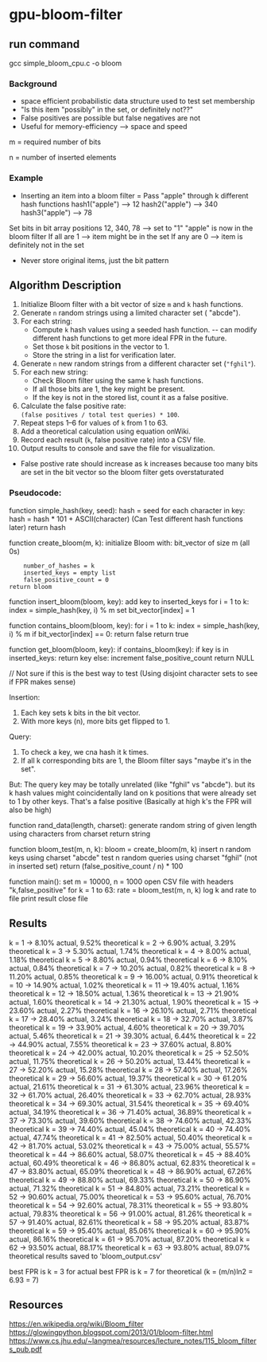 # gpu-bloom-filter

## run command
gcc simple_bloom_cpu.c -o bloom


### Background

- space efficient probabilistic data structure used to test set membership
- "Is this item "possibly" in the set, or definitely not??"
- False positives are possible but false negatives are not
- Useful for memory-efficiency --> space and speed 

m = required number of bits

n = number of inserted elements


### Example 

- Inserting an item into a bloom filter = Pass "apple" through k different hash functions
hash1("apple") --> 12
hash2("apple") --> 340
hash3("apple") --> 78

Set bits in bit array 
positions 12, 340, 78 --> set to "1"
"apple" is now in the bloom filter 
If all are 1 --> item might be in the set 
If any are 0 --> item is definitely not in the set 

* Never store original items, just the bit pattern 


## Algorithm Description

1. Initialize  Bloom filter with a bit vector of size `m` and `k` hash functions.  
2. Generate `n` random strings using a limited character set ( "abcde").  
3. For each string:
   - Compute `k` hash values using a seeded hash function. -- can modify different hash functions to get more ideal FPR in the future.
   - Set those `k` bit positions in the vector to 1.
   - Store the string in a list for verification later.  
4. Generate `n` new random strings from a different character set (`"fghil"`).  
5. For each new string:
   - Check Bloom filter using the same k hash functions.
   - If all those bits are 1,  the key might be present.
   - If the key is not in the stored list, count it as a false positive.  
6. Calculate the false positive rate:  
   `(false positives / total test queries) * 100`.  
7. Repeat steps 1–6 for values of `k`  from 1 to 63. 
8. Add a theoretical calculation using equation onWiki.  
8. Record each result (`k`, false positive rate) into a CSV file.  
9. Output results to console and save the file for visualization.  

* False postive rate should increase as k increases because too many bits are set in the bit vector so the bloom filter gets overstaturated 

### Pseudocode:


function simple_hash(key, seed):
    hash = seed
    for each character in key:
        hash = hash * 101 + ASCII(character) (Can Test different hash functions later)
    return hash

function create_bloom(m, k):
    initialize Bloom with:
        bit_vector of size m (all 0s)

        number_of_hashes = k
        inserted_keys = empty list
        false_positive_count = 0
    return bloom

function insert_bloom(bloom, key):
    add key to inserted_keys
    for i = 1 to k:
        index = simple_hash(key, i) % m
        set bit_vector[index] = 1

function contains_bloom(bloom, key):
    for i = 1 to k:
        index = simple_hash(key, i) % m
        if bit_vector[index] == 0:
            return false
    return true

function get_bloom(bloom, key):
    if contains_bloom(key):
        if key is in inserted_keys:
            return key
        else:
            increment false_positive_count
    return NULL


// Not sure if this is the best way to test (Using disjoint character sets to see if FPR makes sense)

Insertion:
1. Each key sets k bits in the bit vector.
2. With more keys (n), more bits get flipped to 1.

Query:
1. To check a key, we cna hash it k times.
2. If all k corresponding bits are 1, the Bloom filter says "maybe it's in the set".

But:
The query key may be totally unrelated (like "fghil" vs "abcde").
but its k hash values might coincidentally land on k positions that were already set to 1 by other keys.
That's a false positive (Basically at high k's the FPR will also be high)


function rand_data(length, charset):
    generate random string of given length using characters from charset
    return string

function bloom_test(m, n, k):
    bloom = create_bloom(m, k)
    insert n random keys using charset "abcde"
    test n random queries using charset "fghil" (not in inserted set)
    return (false_positive_count / n) * 100



function main():
    set m = 10000, n = 1000
    open CSV file with headers "k,false_positive"
    for k = 1 to 63:
        rate = bloom_test(m, n, k)
        log k and rate to file
        print result
    close file

## Results

k =  1 → 8.10% actual, 9.52% theoretical
k =  2 → 6.90% actual, 3.29% theoretical
k =  3 → 5.30% actual, 1.74% theoretical
k =  4 → 8.00% actual, 1.18% theoretical
k =  5 → 8.80% actual, 0.94% theoretical
k =  6 → 8.10% actual, 0.84% theoretical
k =  7 → 10.20% actual, 0.82% theoretical
k =  8 → 11.20% actual, 0.85% theoretical
k =  9 → 16.00% actual, 0.91% theoretical
k = 10 → 14.90% actual, 1.02% theoretical
k = 11 → 19.40% actual, 1.16% theoretical
k = 12 → 18.50% actual, 1.36% theoretical
k = 13 → 21.90% actual, 1.60% theoretical
k = 14 → 21.30% actual, 1.90% theoretical
k = 15 → 23.60% actual, 2.27% theoretical
k = 16 → 26.10% actual, 2.71% theoretical
k = 17 → 28.40% actual, 3.24% theoretical
k = 18 → 32.70% actual, 3.87% theoretical
k = 19 → 33.90% actual, 4.60% theoretical
k = 20 → 39.70% actual, 5.46% theoretical
k = 21 → 39.30% actual, 6.44% theoretical
k = 22 → 44.90% actual, 7.55% theoretical
k = 23 → 37.60% actual, 8.80% theoretical
k = 24 → 42.00% actual, 10.20% theoretical
k = 25 → 52.50% actual, 11.75% theoretical
k = 26 → 50.20% actual, 13.44% theoretical
k = 27 → 52.20% actual, 15.28% theoretical
k = 28 → 57.40% actual, 17.26% theoretical
k = 29 → 56.60% actual, 19.37% theoretical
k = 30 → 61.20% actual, 21.61% theoretical
k = 31 → 61.30% actual, 23.96% theoretical
k = 32 → 61.70% actual, 26.40% theoretical
k = 33 → 62.70% actual, 28.93% theoretical
k = 34 → 69.30% actual, 31.54% theoretical
k = 35 → 69.40% actual, 34.19% theoretical
k = 36 → 71.40% actual, 36.89% theoretical
k = 37 → 73.30% actual, 39.60% theoretical
k = 38 → 74.60% actual, 42.33% theoretical
k = 39 → 74.40% actual, 45.04% theoretical
k = 40 → 74.40% actual, 47.74% theoretical
k = 41 → 82.50% actual, 50.40% theoretical
k = 42 → 81.70% actual, 53.02% theoretical
k = 43 → 75.00% actual, 55.57% theoretical
k = 44 → 86.60% actual, 58.07% theoretical
k = 45 → 88.40% actual, 60.49% theoretical
k = 46 → 86.80% actual, 62.83% theoretical
k = 47 → 83.80% actual, 65.09% theoretical
k = 48 → 86.90% actual, 67.26% theoretical
k = 49 → 88.80% actual, 69.33% theoretical
k = 50 → 86.90% actual, 71.32% theoretical
k = 51 → 84.80% actual, 73.21% theoretical
k = 52 → 90.60% actual, 75.00% theoretical
k = 53 → 95.60% actual, 76.70% theoretical
k = 54 → 92.60% actual, 78.31% theoretical
k = 55 → 93.80% actual, 79.83% theoretical
k = 56 → 91.00% actual, 81.26% theoretical
k = 57 → 91.40% actual, 82.61% theoretical
k = 58 → 95.20% actual, 83.87% theoretical
k = 59 → 95.40% actual, 85.06% theoretical
k = 60 → 95.90% actual, 86.16% theoretical
k = 61 → 95.70% actual, 87.20% theoretical
k = 62 → 93.50% actual, 88.17% theoretical
k = 63 → 93.80% actual, 89.07% theoretical
results saved to 'bloom_output.csv'

best FPR is k = 3 for actual 
best FPR is k = 7 for theoretical (k = (m/n)ln2 = 6.93 = 7)



## Resources

https://en.wikipedia.org/wiki/Bloom_filter
https://glowingpython.blogspot.com/2013/01/bloom-filter.html
https://www.cs.jhu.edu/~langmea/resources/lecture_notes/115_bloom_filters_pub.pdf

